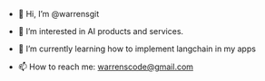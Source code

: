 - 👋 Hi, I’m @warrensgit

- 👀 I’m interested in AI products and services. 

- 🌱 I’m currently learning how to implement langchain in my apps

- 📫 How to reach me: warrenscode@gmail.com

<!---
warrensgit/warrensgit is a ✨ special ✨ repository because its `README.md` (this file) appears on your GitHub profile.
You can click the Preview link to take a look at your changes.
--->
